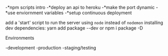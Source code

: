 -*npm scripts intro
-*deploy an api to heroku
-*make the port dynamic
-*use enviornment variables
-*setup continuous deployment


add a 'start' script to run the server using `node` instead of `nodemon`
installing dev dependencies:
yarn add package --dev or npm i package -D 

Environments

-development
-production
-staging/testing